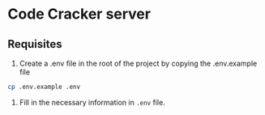 # Code Cracker server

## Requisites

1. Create a .env file in the root of the project by copying the .env.example file

```sh
cp .env.example .env
```

1. Fill in the necessary information in `.env` file.
